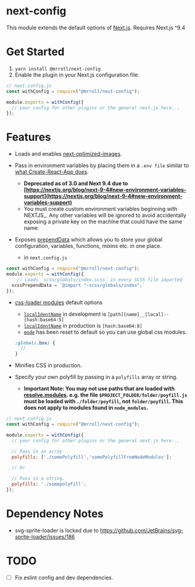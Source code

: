 # next-config

This module extends the default options of [Next.js](https://nextjs.org/).
Requires Next.js ^9.4

# Get Started

1. `yarn install @mrroll/next-config`
2. Enable the plugin in your Next.js configuration file:

```js
// next.config.js
const withConfig = require("@mrroll/next-config");

module.exports = withConfig({
  // your config for other plugins or the general next.js here...
});
```

# Features

- Loads and enables [next-optimized-images](https://github.com/cyrilwanner/next-optimized-images).
- Pass in environment variables by placing them in a `.env file` similar to [what Create-React-App does](https://create-react-app.dev/docs/adding-custom-environment-variables/).

  - **Deprecated as of 3.0 and Next 9.4 due to [https://nextjs.org/blog/next-9-4#new-environment-variables-support](https://nextjs.org/blog/next-9-4#new-environment-variables-support)**
  - You must create custom environment variables beginning with NEXTJS\_. Any other variables will be ignored to avoid accidentally exposing a private key on the machine that could have the same name.

- Exposes [prependData](https://webpack.js.org/loaders/sass-loader/#prependdata) which allows you to store your global configuration, variables, functions, mixins etc. in one place.
  - in `next.config.js`

```js
const withConfig = require("@mrroll/next-config");
module.exports = withConfig({
    // Loads `scss/globals/index.scss` in every SCSS file imported
  scssPrependData = `@import "~scss/globals/index";`
});
```

- [css-loader modules](https://webpack.js.org/loaders/css-loader/#object) default options

  - [`localIdentName`](https://webpack.js.org/loaders/css-loader/#localidentname) in development is `[path][name]__[local]--[hash:base64:5]`
  - [`localIdentName`](https://webpack.js.org/loaders/css-loader/#localidentname) in production is `[hash:base64:8]`
  - [`mode`](https://webpack.js.org/loaders/css-loader/#mode) has been reset to default so you can use global css modules.

  ```scss
  :global(.box) {
    //
  }
  ```

- Minifies CSS in production.
- Specify your own polyfill by passing in a `polyfills` array or string.
  - **Important Note: You may not use paths that are loaded with [resolve.modules](https://webpack.js.org/configuration/resolve/#resolvemodules). e.g. the file `$PROJECT_FOLDER/folder/poyfill.js` must be loaded with `./folder/poyfill`, not `folder/poyfill`. This does not apply to modules found in `node_modules`.**

```js
// next.config.js
const withConfig = require("@mrroll/next-config");

module.exports = withConfig({
  // your config for other plugins or the general next.js here...

  // Pass in an array
  polyfills: ['./somePolyfill','somePolyfillFromNodeModules'];

  // Or

  // Pass in a string.
  polyfills: './somepolyFill';
});
```

# Dependency Notes

- svg-sprite-loader is locked due to https://github.com/JetBrains/svg-sprite-loader/issues/186

# TODO

- [ ] Fix eslint config and dev dependencies.
